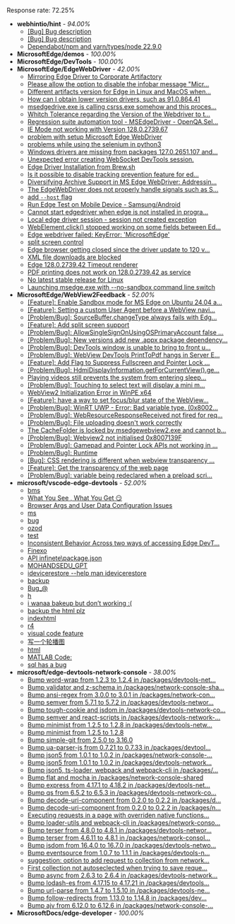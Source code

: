 Response rate: 72.25%

* **webhintio/hint** - _94.00%_
  * [[Bug] Bug description](https://github.com/webhintio/hint/issues/5980)
  * [[Bug] Bug description](https://github.com/webhintio/hint/issues/5979)
  * [Dependabot/npm and yarn/types/node 22.9.0](https://github.com/webhintio/hint/pull/5977)
* **MicrosoftEdge/demos** - _100.00%_
* **MicrosoftEdge/DevTools** - _100.00%_
* **MicrosoftEdge/EdgeWebDriver** - _42.00%_
  * [Mirroring Edge Driver to Corporate Artifactory](https://github.com/MicrosoftEdge/EdgeWebDriver/issues/179)
  * [Please allow the option to disable the infobar message "Micr...](https://github.com/MicrosoftEdge/EdgeWebDriver/issues/177)
  * [Different artifacts version for Edge in Linux and MacOS when...](https://github.com/MicrosoftEdge/EdgeWebDriver/issues/175)
  * [How can I obtain lower version drivers, such as 91.0.864.41](https://github.com/MicrosoftEdge/EdgeWebDriver/issues/174)
  * [msedgedrive.exe is calling csrss.exe somehow and this proces...](https://github.com/MicrosoftEdge/EdgeWebDriver/issues/172)
  * [Whitch Tolerance regarding the Version of the Webdriver to t...](https://github.com/MicrosoftEdge/EdgeWebDriver/issues/171)
  * [Regression suite automation tool - MSEdgeDriver - OpenQA.Sel...](https://github.com/MicrosoftEdge/EdgeWebDriver/issues/170)
  * [IE Mode not working with Version 128.0.2739.67](https://github.com/MicrosoftEdge/EdgeWebDriver/issues/169)
  * [problem with setup Microsoft Edge WebDriver ](https://github.com/MicrosoftEdge/EdgeWebDriver/issues/168)
  * [problems while using the selenium in python3](https://github.com/MicrosoftEdge/EdgeWebDriver/issues/167)
  * [Windows drivers are missing from packages 127.0.2651.107 and...](https://github.com/MicrosoftEdge/EdgeWebDriver/issues/166)
  * [Unexpected error creating WebSocket DevTools session.](https://github.com/MicrosoftEdge/EdgeWebDriver/issues/163)
  * [Edge Driver Installation from Brew.sh](https://github.com/MicrosoftEdge/EdgeWebDriver/issues/157)
  * [Is it possible to disable tracking prevention feature for ed...](https://github.com/MicrosoftEdge/EdgeWebDriver/issues/154)
  * [Diversifying Archive Support in MS Edge WebDriver: Addressin...](https://github.com/MicrosoftEdge/EdgeWebDriver/issues/153)
  * [The EdgeWebDriver does not properly handle signals such as S...](https://github.com/MicrosoftEdge/EdgeWebDriver/issues/152)
  * [add `--host` flag](https://github.com/MicrosoftEdge/EdgeWebDriver/issues/150)
  * [Run Edge Test on Mobile Device - Samsung/Android](https://github.com/MicrosoftEdge/EdgeWebDriver/issues/148)
  * [Cannot start edgedriver when edge is not installed in progra...](https://github.com/MicrosoftEdge/EdgeWebDriver/issues/144)
  * [Local edge driver session - session not created exception](https://github.com/MicrosoftEdge/EdgeWebDriver/issues/140)
  * [WebElement.click() stopped working on some fields between Ed...](https://github.com/MicrosoftEdge/EdgeWebDriver/issues/139)
  * [Edge webdriver failed: KeyError: 'MicrosoftEdge'](https://github.com/MicrosoftEdge/EdgeWebDriver/issues/138)
  * [split screen control](https://github.com/MicrosoftEdge/EdgeWebDriver/issues/137)
  * [Edge browser getting closed since the driver update to 120 v...](https://github.com/MicrosoftEdge/EdgeWebDriver/issues/135)
  * [XML file downloads are blocked](https://github.com/MicrosoftEdge/EdgeWebDriver/issues/133)
  * [Edge 128.0.2739.42 Timeout renderer](https://github.com/MicrosoftEdge/EdgeWebDriver/issues/165)
  * [PDF printing does not work on 128.0.2739.42 as service](https://github.com/MicrosoftEdge/EdgeWebDriver/issues/162)
  * [No latest stable release for Linux](https://github.com/MicrosoftEdge/EdgeWebDriver/issues/156)
  * [Launching msedge.exe with --no-sandbox command line switch](https://github.com/MicrosoftEdge/EdgeWebDriver/issues/141)
* **MicrosoftEdge/WebView2Feedback** - _52.00%_
  * [[Feature]: Enable Sandbox mode for MS Edge on Ubuntu 24.04 a...](https://github.com/MicrosoftEdge/WebView2Feedback/issues/4997)
  * [[Feature]: Setting a custom User Agent before a WebView navi...](https://github.com/MicrosoftEdge/WebView2Feedback/issues/4993)
  * [[Problem/Bug]: SourceBuffer.changeType always fails with Edg...](https://github.com/MicrosoftEdge/WebView2Feedback/issues/4988)
  * [[Feature]: Add split screen support](https://github.com/MicrosoftEdge/WebView2Feedback/issues/4984)
  * [[Problem/Bug]: AllowSingleSignOnUsingOSPrimaryAccount false ...](https://github.com/MicrosoftEdge/WebView2Feedback/issues/4980)
  * [[Problem/Bug]: New versions add new .appx package dependency...](https://github.com/MicrosoftEdge/WebView2Feedback/issues/4969)
  * [[Problem/Bug]: DevTools window is unable to bring to front u...](https://github.com/MicrosoftEdge/WebView2Feedback/issues/4964)
  * [[Problem/Bug]: WebView DevTools PrintToPdf hangs in Server E...](https://github.com/MicrosoftEdge/WebView2Feedback/issues/4961)
  * [[Feature]: Add Flag to Suppress Fullscreen and Pointer Lock ...](https://github.com/MicrosoftEdge/WebView2Feedback/issues/4960)
  * [[Problem/Bug]: HdmiDisplayInformation.getForCurrentView().ge...](https://github.com/MicrosoftEdge/WebView2Feedback/issues/4958)
  * [Playing videos still prevents the system from entering sleep...](https://github.com/MicrosoftEdge/WebView2Feedback/issues/4957)
  * [[Problem/Bug]: Touching to select text will display a mini m...](https://github.com/MicrosoftEdge/WebView2Feedback/issues/4954)
  * [WebView2 Initialization Error in WinPE x64](https://github.com/MicrosoftEdge/WebView2Feedback/issues/4951)
  * [[Feature]: have a way to set focus/blur state of the WebView...](https://github.com/MicrosoftEdge/WebView2Feedback/issues/4944)
  * [[Problem/Bug]: WinRT UWP - Error: Bad variable type. (0x8002...](https://github.com/MicrosoftEdge/WebView2Feedback/issues/4934)
  * [[Problem/Bug]: WebResourceResponseReceived not fired for req...](https://github.com/MicrosoftEdge/WebView2Feedback/issues/4926)
  * [[Problem/Bug]: File uploading doesn't work correctly](https://github.com/MicrosoftEdge/WebView2Feedback/issues/4994)
  * [The CacheFolder is locked by msedgewebview2.exe and cannot b...](https://github.com/MicrosoftEdge/WebView2Feedback/issues/4983)
  * [[Problem/Bug]: Webview2 not initialised 0x8007139F](https://github.com/MicrosoftEdge/WebView2Feedback/issues/4973)
  * [[Problem/Bug]: Gamepad and Pointer Lock APIs not working in ...](https://github.com/MicrosoftEdge/WebView2Feedback/issues/4968)
  * [[Problem/Bug]: Runtime](https://github.com/MicrosoftEdge/WebView2Feedback/issues/4955)
  * [[Bug]: CSS rendering is different when webview transparency ...](https://github.com/MicrosoftEdge/WebView2Feedback/issues/4945)
  * [[Feature]: Get the transparency of the web page](https://github.com/MicrosoftEdge/WebView2Feedback/issues/4930)
  * [[Problem/Bug]: variable being redeclared when a preload scri...](https://github.com/MicrosoftEdge/WebView2Feedback/issues/4929)
* **microsoft/vscode-edge-devtools** - _52.00%_
  * [bms](https://github.com/microsoft/vscode-edge-devtools/issues/2643)
  * [What You See , What You Get 😏](https://github.com/microsoft/vscode-edge-devtools/issues/2642)
  * [Browser Args and User Data Configuration Issues](https://github.com/microsoft/vscode-edge-devtools/issues/2641)
  * [ms](https://github.com/microsoft/vscode-edge-devtools/issues/2640)
  * [bug](https://github.com/microsoft/vscode-edge-devtools/issues/2638)
  * [ozod](https://github.com/microsoft/vscode-edge-devtools/issues/2637)
  * [test](https://github.com/microsoft/vscode-edge-devtools/issues/2636)
  * [Inconsistent Behavior Across two ways of accessing Edge DevT...](https://github.com/microsoft/vscode-edge-devtools/issues/2635)
  * [Finexo](https://github.com/microsoft/vscode-edge-devtools/issues/2633)
  * [API infinete\package.json](https://github.com/microsoft/vscode-edge-devtools/issues/2631)
  * [MOHANDSEDU_GPT](https://github.com/microsoft/vscode-edge-devtools/issues/2629)
  * [idevicerestore --help man idevicerestore](https://github.com/microsoft/vscode-edge-devtools/issues/2628)
  * [backup](https://github.com/microsoft/vscode-edge-devtools/issues/2627)
  * [Bug_@](https://github.com/microsoft/vscode-edge-devtools/issues/2625)
  * [h](https://github.com/microsoft/vscode-edge-devtools/issues/2622)
  * [i wanaa bakeup but don’t working :(](https://github.com/microsoft/vscode-edge-devtools/issues/2621)
  * [backup the html plz](https://github.com/microsoft/vscode-edge-devtools/issues/2620)
  * [indexhtml](https://github.com/microsoft/vscode-edge-devtools/issues/2619)
  * [r4](https://github.com/microsoft/vscode-edge-devtools/issues/2618)
  * [visual code feature](https://github.com/microsoft/vscode-edge-devtools/issues/2617)
  * [写一个轮播图](https://github.com/microsoft/vscode-edge-devtools/issues/2639)
  * [html](https://github.com/microsoft/vscode-edge-devtools/issues/2634)
  * [MATLAB Code:](https://github.com/microsoft/vscode-edge-devtools/issues/2624)
  * [sql has a bug](https://github.com/microsoft/vscode-edge-devtools/issues/2623)
* **microsoft/edge-devtools-network-console** - _38.00%_
  * [Bump word-wrap from 1.2.3 to 1.2.4 in /packages/devtools-net...](https://github.com/microsoft/edge-devtools-network-console/pull/123)
  * [Bump validator and z-schema in /packages/network-console-sha...](https://github.com/microsoft/edge-devtools-network-console/pull/122)
  * [Bump ansi-regex from 3.0.0 to 3.0.1 in /packages/network-con...](https://github.com/microsoft/edge-devtools-network-console/pull/121)
  * [Bump semver from 5.7.1 to 5.7.2 in /packages/devtools-networ...](https://github.com/microsoft/edge-devtools-network-console/pull/120)
  * [Bump tough-cookie and jsdom in /packages/devtools-network-co...](https://github.com/microsoft/edge-devtools-network-console/pull/119)
  * [Bump semver and react-scripts in /packages/devtools-network-...](https://github.com/microsoft/edge-devtools-network-console/pull/117)
  * [Bump minimist from 1.2.5 to 1.2.8 in /packages/devtools-netw...](https://github.com/microsoft/edge-devtools-network-console/pull/112)
  * [Bump minimist from 1.2.5 to 1.2.8](https://github.com/microsoft/edge-devtools-network-console/pull/111)
  * [Bump simple-git from 2.5.0 to 3.16.0](https://github.com/microsoft/edge-devtools-network-console/pull/110)
  * [Bump ua-parser-js from 0.7.21 to 0.7.33 in /packages/devtool...](https://github.com/microsoft/edge-devtools-network-console/pull/109)
  * [Bump json5 from 1.0.1 to 1.0.2 in /packages/network-console-...](https://github.com/microsoft/edge-devtools-network-console/pull/108)
  * [Bump json5 from 1.0.1 to 1.0.2 in /packages/devtools-network...](https://github.com/microsoft/edge-devtools-network-console/pull/107)
  * [Bump json5, ts-loader, webpack and webpack-cli in /packages/...](https://github.com/microsoft/edge-devtools-network-console/pull/106)
  * [Bump flat and mocha in /packages/network-console-shared](https://github.com/microsoft/edge-devtools-network-console/pull/105)
  * [Bump express from 4.17.1 to 4.18.2 in /packages/devtools-net...](https://github.com/microsoft/edge-devtools-network-console/pull/104)
  * [Bump qs from 6.5.2 to 6.5.3 in /packages/devtools-network-co...](https://github.com/microsoft/edge-devtools-network-console/pull/103)
  * [Bump decode-uri-component from 0.2.0 to 0.2.2 in /packages/d...](https://github.com/microsoft/edge-devtools-network-console/pull/101)
  * [Bump decode-uri-component from 0.2.0 to 0.2.2 in /packages/n...](https://github.com/microsoft/edge-devtools-network-console/pull/100)
  * [Executing requests in a page with overriden native functions...](https://github.com/microsoft/edge-devtools-network-console/issues/99)
  * [Bump loader-utils and webpack-cli in /packages/network-conso...](https://github.com/microsoft/edge-devtools-network-console/pull/98)
  * [Bump terser from 4.8.0 to 4.8.1 in /packages/devtools-networ...](https://github.com/microsoft/edge-devtools-network-console/pull/97)
  * [Bump terser from 4.6.11 to 4.8.1 in /packages/network-consol...](https://github.com/microsoft/edge-devtools-network-console/pull/96)
  * [Bump jsdom from 16.4.0 to 16.7.0 in /packages/devtools-netwo...](https://github.com/microsoft/edge-devtools-network-console/pull/94)
  * [Bump eventsource from 1.0.7 to 1.1.1 in /packages/devtools-n...](https://github.com/microsoft/edge-devtools-network-console/pull/93)
  * [suggestion: option to add request to collection from network...](https://github.com/microsoft/edge-devtools-network-console/issues/92)
  * [First collection not autoseclected when trying to save reque...](https://github.com/microsoft/edge-devtools-network-console/issues/91)
  * [Bump async from 2.6.3 to 2.6.4 in /packages/devtools-network...](https://github.com/microsoft/edge-devtools-network-console/pull/90)
  * [Bump lodash-es from 4.17.15 to 4.17.21 in /packages/devtools...](https://github.com/microsoft/edge-devtools-network-console/pull/84)
  * [Bump url-parse from 1.4.7 to 1.5.10 in /packages/devtools-ne...](https://github.com/microsoft/edge-devtools-network-console/pull/83)
  * [Bump follow-redirects from 1.13.0 to 1.14.8 in /packages/dev...](https://github.com/microsoft/edge-devtools-network-console/pull/81)
  * [Bump ajv from 6.12.0 to 6.12.6 in /packages/network-console-...](https://github.com/microsoft/edge-devtools-network-console/pull/80)
* **MicrosoftDocs/edge-developer** - _100.00%_